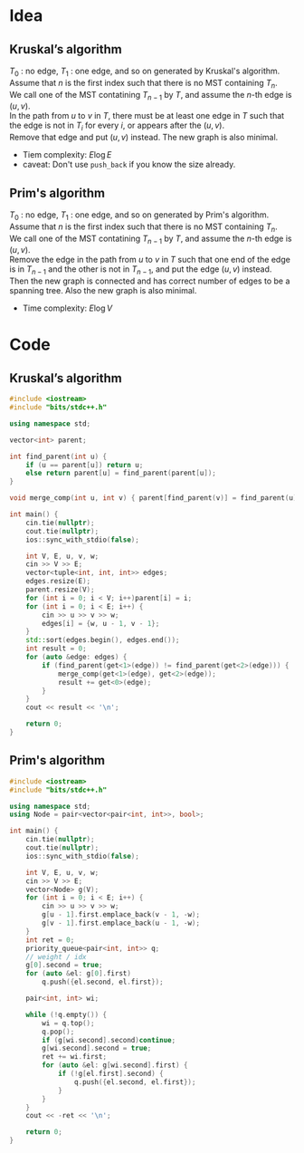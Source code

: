 # Idea
## Kruskal’s algorithm

$T_0$ : no edge, $T_1$ : one edge, and so on generated by Kruskal's algorithm.  
Assume that $n$ is the first index such that there is no MST containing $T_n$.  
We call one of the MST contatining $T_{n-1}$ by $T$, and assume the $n$-th edge is $(u, v)$.  
In the path from $u$ to $v$ in $T$, there must be at least one edge in $T$ such that the edge is not in $T_i$ for every $i$, or appears after the $(u, v)$.  
Remove that edge and put $(u, v)$ instead. The new graph is also minimal.

* Tiem complexity: $E\log E$
* caveat: Don't use `push_back` if you know the size already.

## Prim's algorithm
$T_0$ : no edge, $T_1$ : one edge, and so on generated by Prim's algorithm.  
Assume that $n$ is the first index such that there is no MST containing $T_n$.  
We call one of the MST contatining $T_{n-1}$ by $T$, and assume the $n$-th edge is $(u, v)$.  
Remove the edge in the path from $u$ to $v$ in $T$ such that one end of the edge is in $T_{n-1}$ and the other is not in $T_{n-1}$, and put the edge $(u, v)$ instead.  
Then the new graph is connected and has correct number of edges to be a spanning tree. Also the new graph is also minimal.
* Time complexity: $E\log V$
# Code
## Kruskal’s algorithm
```cpp
#include <iostream>
#include "bits/stdc++.h"

using namespace std;

vector<int> parent;

int find_parent(int u) {
    if (u == parent[u]) return u;
    else return parent[u] = find_parent(parent[u]);
}

void merge_comp(int u, int v) { parent[find_parent(v)] = find_parent(u); }

int main() {
    cin.tie(nullptr);
    cout.tie(nullptr);
    ios::sync_with_stdio(false);

    int V, E, u, v, w;
    cin >> V >> E;
    vector<tuple<int, int, int>> edges;
    edges.resize(E);
    parent.resize(V);
    for (int i = 0; i < V; i++)parent[i] = i;
    for (int i = 0; i < E; i++) {
        cin >> u >> v >> w;
        edges[i] = {w, u - 1, v - 1};
    }
    std::sort(edges.begin(), edges.end());
    int result = 0;
    for (auto &edge: edges) {
        if (find_parent(get<1>(edge)) != find_parent(get<2>(edge))) {
            merge_comp(get<1>(edge), get<2>(edge));
            result += get<0>(edge);
        }
    }
    cout << result << '\n';

    return 0;
}
```

## Prim's algorithm
```cpp
#include <iostream>
#include "bits/stdc++.h"

using namespace std;
using Node = pair<vector<pair<int, int>>, bool>;

int main() {
    cin.tie(nullptr);
    cout.tie(nullptr);
    ios::sync_with_stdio(false);

    int V, E, u, v, w;
    cin >> V >> E;
    vector<Node> g(V);
    for (int i = 0; i < E; i++) {
        cin >> u >> v >> w;
        g[u - 1].first.emplace_back(v - 1, -w);
        g[v - 1].first.emplace_back(u - 1, -w);
    }
    int ret = 0;
    priority_queue<pair<int, int>> q;
    // weight / idx
    g[0].second = true;
    for (auto &el: g[0].first)
        q.push({el.second, el.first});

    pair<int, int> wi;

    while (!q.empty()) {
        wi = q.top();
        q.pop();
        if (g[wi.second].second)continue;
        g[wi.second].second = true;
        ret += wi.first;
        for (auto &el: g[wi.second].first) {
            if (!g[el.first].second) {
                q.push({el.second, el.first});
            }
        }
    }
    cout << -ret << '\n';

    return 0;
}
```